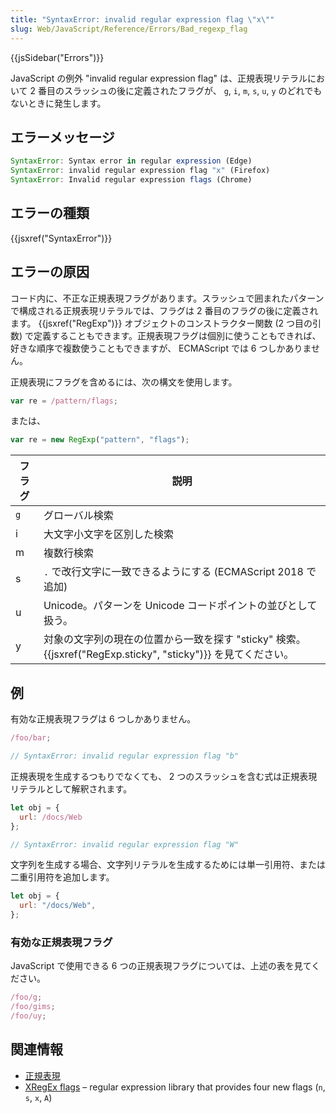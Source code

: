 ```yaml
---
title: "SyntaxError: invalid regular expression flag \"x\""
slug: Web/JavaScript/Reference/Errors/Bad_regexp_flag
---
```


{{jsSidebar("Errors")}}

JavaScript の例外 "invalid regular expression flag" は、正規表現リテラルにおいて 2 番目のスラッシュの後に定義されたフラグが、 `g`, `i`, `m`, `s`, `u`, `y` のどれでもないときに発生します。

## エラーメッセージ

```js
SyntaxError: Syntax error in regular expression (Edge)
SyntaxError: invalid regular expression flag "x" (Firefox)
SyntaxError: Invalid regular expression flags (Chrome)
```

## エラーの種類

{{jsxref("SyntaxError")}}

## エラーの原因

コード内に、不正な正規表現フラグがあります。スラッシュで囲まれたパターンで構成される正規表現リテラルでは、フラグは 2 番目のフラグの後に定義されます。 {{jsxref("RegExp")}} オブジェクトのコンストラクター関数 (2 つ目の引数) で定義することもできます。正規表現フラグは個別に使うこともできれば、好きな順序で複数使うこともできますが、 ECMAScript では 6 つしかありません。

正規表現にフラグを含めるには、次の構文を使用します。

```js
var re = /pattern/flags;
```

または、

```js
var re = new RegExp("pattern", "flags");
```

| フラグ | 説明                                                                                                          |
| ------ | ------------------------------------------------------------------------------------------------------------- |
| `g`    | グローバル検索                                                                                                |
| i      | 大文字小文字を区別した検索                                                                                    |
| m      | 複数行検索                                                                                                    |
| s      | `.` で改行文字に一致できるようにする (ECMAScript 2018 で追加)                                                 |
| u      | Unicode。パターンを Unicode コードポイントの並びとして扱う。                                                  |
| y      | 対象の文字列の現在の位置から一致を探す "sticky" 検索。 {{jsxref("RegExp.sticky", "sticky")}} を見てください。 |

## 例

有効な正規表現フラグは 6 つしかありません。

```js example-bad
/foo/bar;

// SyntaxError: invalid regular expression flag "b"
```

正規表現を生成するつもりでなくても、 2 つのスラッシュを含む式は正規表現リテラルとして解釈されます。

```js example-bad
let obj = {
  url: /docs/Web
};

// SyntaxError: invalid regular expression flag "W"
```

文字列を生成する場合、文字列リテラルを生成するためには単一引用符、または二重引用符を追加します。

```js example-good
let obj = {
  url: "/docs/Web",
};
```

### 有効な正規表現フラグ

JavaScript で使用できる 6 つの正規表現フラグについては、上述の表を見てください。

```js example-good
/foo/g;
/foo/gims;
/foo/uy;
```

## 関連情報

- [正規表現](/ja/docs/Web/JavaScript/Guide/Regular_expressions)
- [XRegEx flags](https://xregexp.com/flags/) – regular expression library that provides four new flags (`n`, `s`, `x`, `A`)

